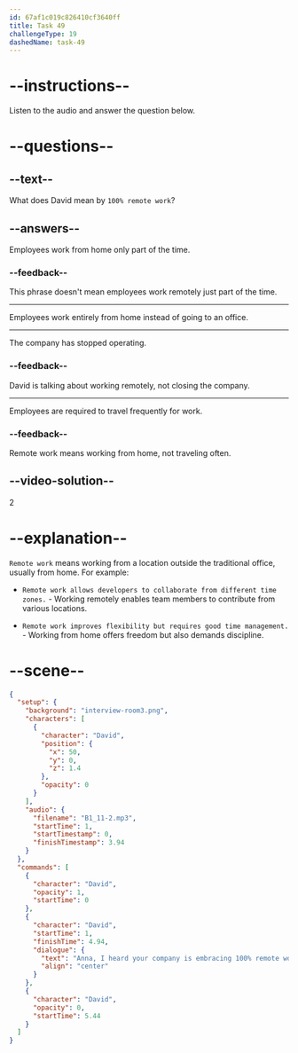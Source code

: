 ```yaml
---
id: 67af1c019c826410cf3640ff
title: Task 49
challengeType: 19
dashedName: task-49
---
```


<!-- (Audio) David: Anna, I heard your company is embracing 100% remote work. -->

# --instructions--

Listen to the audio and answer the question below.

# --questions--

## --text--

What does David mean by `100% remote work`?

## --answers--

Employees work from home only part of the time.

### --feedback--

This phrase doesn't mean employees work remotely just part of the time.

---

Employees work entirely from home instead of going to an office.

---

The company has stopped operating.

### --feedback--

David is talking about working remotely, not closing the company.

---

Employees are required to travel frequently for work.

### --feedback--

Remote work means working from home, not traveling often.

## --video-solution--

2

# --explanation--

`Remote work` means working from a location outside the traditional office, usually from home. For example:

- `Remote work allows developers to collaborate from different time zones.` - Working remotely enables team members to contribute from various locations.

- `Remote work improves flexibility but requires good time management.` - Working from home offers freedom but also demands discipline.

# --scene--

```json
{
  "setup": {
    "background": "interview-room3.png",
    "characters": [
      {
        "character": "David",
        "position": {
          "x": 50,
          "y": 0,
          "z": 1.4
        },
        "opacity": 0
      }
    ],
    "audio": {
      "filename": "B1_11-2.mp3",
      "startTime": 1,
      "startTimestamp": 0,
      "finishTimestamp": 3.94
    }
  },
  "commands": [
    {
      "character": "David",
      "opacity": 1,
      "startTime": 0
    },
    {
      "character": "David",
      "startTime": 1,
      "finishTime": 4.94,
      "dialogue": {
        "text": "Anna, I heard your company is embracing 100% remote work.",
        "align": "center"
      }
    },
    {
      "character": "David",
      "opacity": 0,
      "startTime": 5.44
    }
  ]
}
```
